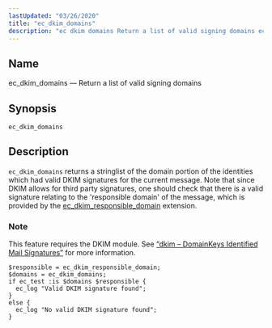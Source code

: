 ```yaml
---
lastUpdated: "03/26/2020"
title: "ec_dkim_domains"
description: "ec dkim domains Return a list of valid signing domains ec dkim domains ec dkim domains returns a stringlist of the domain portion of the identities which had valid DKIM signatures for the current message Note that since DKIM allows for third party signatures one should check that there is..."
---
```


<a name="sieve.ref.ec_dkim_domains"></a> 
## Name

ec_dkim_domains — Return a list of valid signing domains

## Synopsis

`ec_dkim_domains`

<a name="idp29388544"></a> 
## Description

`ec_dkim_domains` returns a stringlist of the domain portion of the identities which had valid DKIM signatures for the current message. Note that since DKIM allows for third party signatures, one should check that there is a valid signature relating to the 'responsible domain' of the message, which is provided by the [ec_dkim_responsible_domain](/momentum/3/3-reference/sieve-ref-ec-dkim-responsible-domain) extension.

### Note

This feature requires the DKIM module. See [“dkim – DomainKeys Identified Mail Signatures”](/momentum/3/3-reference/modules-dkim) for more information.

<a name="example.ec_dkim_domains"></a> 


```
$responsible = ec_dkim_responsible_domain;
$domains = ec_dkim_domains;
if ec_test :is $domains $responsible {
  ec_log "Valid DKIM signature found";
}
else {
  ec_log "No valid DKIM signature found";
}
```
